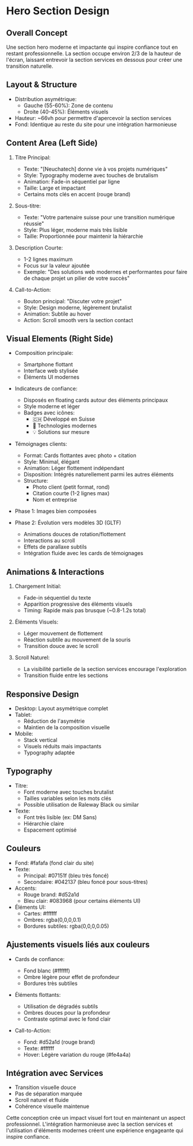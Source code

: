# Hero Section Design

## Overall Concept
Une section hero moderne et impactante qui inspire confiance tout en restant professionnelle. La section occupe environ 2/3 de la hauteur de l'écran, laissant entrevoir la section services en dessous pour créer une transition naturelle.

## Layout & Structure
- Distribution asymétrique:
  - Gauche (55-60%): Zone de contenu
  - Droite (40-45%): Éléments visuels
- Hauteur: ~66vh pour permettre d'apercevoir la section services
- Fond: Identique au reste du site pour une intégration harmonieuse

## Content Area (Left Side)
1. Titre Principal:
   - Texte: "[Neuchatech] donne vie à vos projets numériques"
   - Style: Typography moderne avec touches de brutalism
   - Animation: Fade-in séquentiel par ligne
   - Taille: Large et impactant
   - Certains mots clés en accent (rouge brand)

2. Sous-titre:
   - Texte: "Votre partenaire suisse pour une transition numérique réussie"
   - Style: Plus léger, moderne mais très lisible
   - Taille: Proportionnée pour maintenir la hiérarchie

3. Description Courte:
   - 1-2 lignes maximum
   - Focus sur la valeur ajoutée
   - Exemple: "Des solutions web modernes et performantes pour faire de chaque projet un pilier de votre succès"

4. Call-to-Action:
   - Bouton principal: "Discuter votre projet"
   - Style: Design moderne, légèrement brutalist
   - Animation: Subtile au hover
   - Action: Scroll smooth vers la section contact

## Visual Elements (Right Side)
- Composition principale:
  - Smartphone flottant
  - Interface web stylisée
  - Éléments UI modernes

- Indicateurs de confiance:
  - Disposés en floating cards autour des éléments principaux
  - Style moderne et léger
  - Badges avec icônes:
    - 🇨🇭 Développé en Suisse
    - 🚀 Technologies modernes
    - 💡 Solutions sur mesure

- Témoignages clients:
  - Format: Cards flottantes avec photo + citation
  - Style: Minimal, élégant
  - Animation: Léger flottement indépendant
  - Disposition: Intégrés naturellement parmi les autres éléments
  - Structure:
    - Photo client (petit format, rond)
    - Citation courte (1-2 lignes max)
    - Nom et entreprise

- Phase 1: Images bien composées
- Phase 2: Évolution vers modèles 3D (GLTF)
  - Animations douces de rotation/flottement
  - Interactions au scroll
  - Effets de parallaxe subtils
  - Intégration fluide avec les cards de témoignages

## Animations & Interactions
1. Chargement Initial:
   - Fade-in séquentiel du texte
   - Apparition progressive des éléments visuels
   - Timing: Rapide mais pas brusque (~0.8-1.2s total)

2. Éléments Visuels:
   - Léger mouvement de flottement
   - Réaction subtile au mouvement de la souris
   - Transition douce avec le scroll

3. Scroll Naturel:
   - La visibilité partielle de la section services encourage l'exploration
   - Transition fluide entre les sections

## Responsive Design
- Desktop: Layout asymétrique complet
- Tablet: 
  - Réduction de l'asymétrie
  - Maintien de la composition visuelle
- Mobile:
  - Stack vertical
  - Visuels réduits mais impactants
  - Typography adaptée

## Typography
- Titre: 
  - Font moderne avec touches brutalist
  - Tailles variables selon les mots clés
  - Possible utilisation de Raleway Black ou similar
- Texte: 
  - Font très lisible (ex: DM Sans)
  - Hiérarchie claire
  - Espacement optimisé

## Couleurs
- Fond: #fafafa (fond clair du site)
- Texte: 
  - Principal: #07151f (bleu très foncé)
  - Secondaire: #042137 (bleu foncé pour sous-titres)
- Accents: 
  - Rouge brand: #d52a1d
  - Bleu clair: #083968 (pour certains éléments UI)
- Éléments UI: 
  - Cartes: #ffffff
  - Ombres: rgba(0,0,0,0.1)
  - Bordures subtiles: rgba(0,0,0,0.05)

## Ajustements visuels liés aux couleurs
- Cards de confiance:
  - Fond blanc (#ffffff)
  - Ombre légère pour effet de profondeur
  - Bordures très subtiles

- Éléments flottants:
  - Utilisation de dégradés subtils
  - Ombres douces pour la profondeur
  - Contraste optimal avec le fond clair

- Call-to-Action:
  - Fond: #d52a1d (rouge brand)
  - Texte: #ffffff
  - Hover: Légère variation du rouge (#fe4a4a)

## Intégration avec Services
- Transition visuelle douce
- Pas de séparation marquée
- Scroll naturel et fluide
- Cohérence visuelle maintenue

Cette conception crée un impact visuel fort tout en maintenant un aspect professionnel. L'intégration harmonieuse avec la section services et l'utilisation d'éléments modernes créent une expérience engageante qui inspire confiance.

